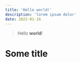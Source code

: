 ```yaml
---
title: 'Hello world!'
description: 'lorem ipsum dolor'
date: 2022-01-16
---
```


> Hello **world**!

# Some title

